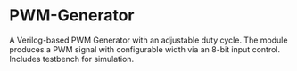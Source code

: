 # PWM-Generator
A Verilog-based PWM Generator with an adjustable duty cycle. The module produces a PWM signal with configurable width via an 8-bit input control. Includes testbench for simulation.
